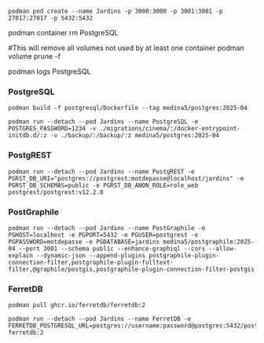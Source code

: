 ```shell
podman pod create --name Jardins -p 3000:3000 -p 3001:3001 -p 27017:27017 -p 5432:5432
```

podman container rm PostgreSQL


#This will remove all volumes not used by at least one container
podman volume prune -f

podman logs PostgreSQL

### PostgreSQL

```shell
podman build -f postgresql/Dockerfile --tag medina5/postgres:2025-04
```

```shell
podman run --detach --pod Jardins --name PostgreSQL -e POSTGRES_PASSWORD=1234 -v ./migrations/cinema/:/docker-entrypoint-initdb.d/:z -v ./backup/:/backup/:z medina5/postgres:2025-04
```

### PostgREST

```shell
podman run --detach --pod Jardins --name PostgREST -e PGRST_DB_URI="postgres://postgrest:motdepasse@localhost/jardins" -e PGRST_DB_SCHEMAS=public -e PGRST_DB_ANON_ROLE=role_web postgrest/postgrest:v12.2.8
```

### PostGraphile

```shell
podman run --detach --pod Jardins --name PostGraphile -e PGHOST=localhost -e PGPORT=5432 -e PGUSER=postgrest -e PGPASSWORD=motdepasse -e PGDATABASE=jardins medina5/postgraphile:2025-04 --port 3001 --schema public --enhance-graphiql --cors --allow-explain --dynamic-json --append-plugins postgraphile-plugin-connection-filter,postgraphile-plugin-fulltext-filter,@graphile/postgis,postgraphile-plugin-connection-filter-postgis
```

### FerretDB

```shell
podman pull ghcr.io/ferretdb/ferretdb:2
```

```shell
podman run --detach --pod Jardins --name FerretDB -e FERRETDB_POSTGRESQL_URL=postgres://username:password@postgres:5432/postgres ferretdb:2
```
